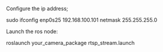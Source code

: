 Configure the ip address;

sudo ifconfig enp0s25 192.168.100.101 netmask 255.255.255.0

Launch the ros node:

roslaunch your_camera_package rtsp_stream.launch